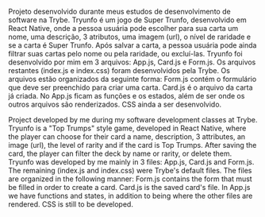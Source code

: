 Projeto desenvolvido durante meus estudos de desenvolvimento de software na Trybe. Tryunfo é um jogo de Super Trunfo, desenvolvido em React Native, onde a pessoa usuária pode escolher para sua carta um nome, uma descrição, 3 atributos, uma imagem (url), o nível de raridade e se a carta é Super Trunfo. Após salvar a carta, a pessoa usuária pode ainda filtrar suas cartas pelo nome ou pela raridade, ou excluí-las. Tryunfo foi desenvolvido por mim em 3 arquivos: App.js, Card.js e Form.js. Os arquivos restantes (index.js e index.css) foram desenvolvidos pela Trybe. Os arquivos estão organizados da seguinte forma: Form.js contém o formulário que deve ser preenchido para criar uma carta. Card.js é o arquivo da carta já criada. No App.js ficam as funções e os estados, além de ser onde os outros arquivos são renderizados. CSS ainda a ser desenvolvido. 

Project developed by me during my software development classes at Trybe. Tryunfo is a "Top Trumps" style game, developed in React Native, where the player can choose for their card a name, description, 3 attributes, an image (url), the level of rarity and if the card is Top Trumps. After saving the card, the player can filter the deck by name or rarity, or delete them. Tryunfo was developed by me mainly in 3 files: App.js, Card.js and Form.js. The remaining (index.js and index.css) were Trybe's default files. The files are organized in the following manner: Form.js contains the form that must be filled in order to create a card. Card.js is the saved card's file. In App.js we have functions and states, in addition to being where the other files are rendered. CSS is still to be developed. 
